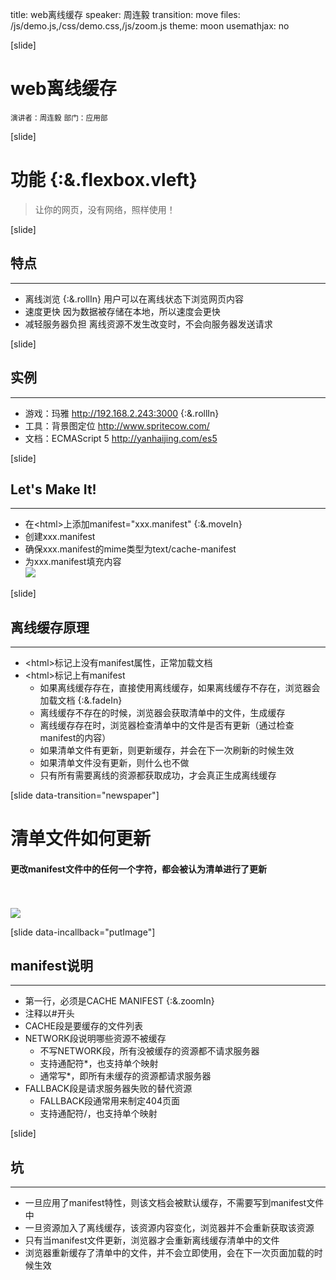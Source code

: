 title: web离线缓存
speaker: 周连毅
transition: move
files: /js/demo.js,/css/demo.css,/js/zoom.js
theme: moon
usemathjax: no

[slide]

# web离线缓存
<small>演讲者：周连毅</small>
<small>部门：应用部</small>

[slide]

# 功能 {:&.flexbox.vleft}
> 让你的网页，没有网络，照样使用！

[slide]
## 特点
----
* 离线浏览 {:&.rollIn}
    用户可以在离线状态下浏览网页内容
* 速度更快
    因为数据被存储在本地，所以速度会更快
* 减轻服务器负担
    离线资源不发生改变时，不会向服务器发送请求

[slide]
## 实例
----
* 游戏：玛雅 http://192.168.2.243:3000 {:&.rollIn}
* 工具：背景图定位 http://www.spritecow.com/
* 文档：ECMAScript 5 http://yanhaijing.com/es5


[slide]
## Let's Make It!
----
* 在&lt;html&gt;上添加manifest="xxx.manifest" {:&.moveIn}
* 创建xxx.manifest
* 确保xxx.manifest的mime类型为text/cache-manifest
* 为xxx.manifest填充内容<br />
  <img src="/images/xxx.manifest.png"/>

[slide]
## 离线缓存原理
----
* &lt;html&gt;标记上没有manifest属性，正常加载文档
* &lt;html&gt;标记上有manifest
    *  如果离线缓存存在，直接使用离线缓存，如果离线缓存不存在，浏览器会加载文档 {:&.fadeIn}
    *  离线缓存不存在的时候，浏览器会获取清单中的文件，生成缓存
    *  离线缓存存在时，浏览器检查清单中的文件是否有更新（通过检查manifest的内容）
    *  如果清单文件有更新，则更新缓存，并会在下一次刷新的时候生效
    *  如果清单文件没有更新，则什么也不做
    *  只有所有需要离线的资源都获取成功，才会真正生成离线缓存

[slide data-transition="newspaper"]
# 清单文件如何更新
#### 更改manifest文件中的任何一个字符，都会被认为清单进行了更新<br /><br /><br />
<img src="/images/update.png"/>

[slide data-incallback="putImage"]
## manifest说明
----
* 第一行，必须是CACHE MANIFEST {:&.zoomIn}
* 注释以#开头
* CACHE段是要缓存的文件列表
* NETWORK段说明哪些资源不被缓存
    *  不写NETWORK段，所有没被缓存的资源都不请求服务器
    *  支持通配符*，也支持单个映射
    *  通常写*，即所有未缓存的资源都请求服务器
* FALLBACK段是请求服务器失败的替代资源
    *  FALLBACK段通常用来制定404页面
    *  支持通配符/，也支持单个映射
<script src="/js/jquery.js"></script>
<script>
function putImage() {
    $('.full_img').remove();
    $('<img src="/images/full.png"/>').css({
        top:0,
        right:0,
        position:'absolute'
    }).addClass('full_img').appendTo('body');
}
</script>


[slide]

## 坑
----
* 一旦应用了manifest特性，则该文档会被默认缓存，不需要写到manifest文件中
* 一旦资源加入了离线缓存，该资源内容变化，浏览器并不会重新获取该资源
* 只有当manifest文件更新，浏览器才会重新离线缓存清单中的文件
* 浏览器重新缓存了清单中的文件，并不会立即使用，会在下一次页面加载的时候生效